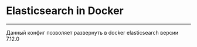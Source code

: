 # Elasticsearch in Docker
---
Данный конфиг позволяет развернуть в docker elasticsearch версии 7.12.0
